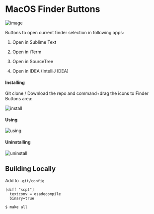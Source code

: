 # MacOS Finder Buttons

![image](https://user-images.githubusercontent.com/735240/64318162-0dec0280-cfd7-11e9-9a20-4c182aa7c811.png)


Buttons to open current finder selection in following apps:

1. Open in Sublime Text

2. Open in iTerm

3. Open in SourceTree

4. Open in IDEA (IntelliJ IDEA)



#### Installing

Git clone / Download the repo and command+drag the icons to Finder Buttons area:

![install](https://user-images.githubusercontent.com/735240/36919049-f5c33b0e-1e81-11e8-9c70-424d2e9ff753.gif)

#### Using
![using](https://user-images.githubusercontent.com/735240/36919050-f73cb0d2-1e81-11e8-80d0-6fc27ddfa38e.gif)


#### Uninstalling
![uninstall](https://user-images.githubusercontent.com/735240/36919048-f3b2a232-1e81-11e8-99a7-09641a96e6ad.gif)




## Building Locally

Add to `.git/config`

```
[diff "scpt"]
  textconv = osadecompile
  binary=true
```

```
$ make all
```